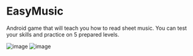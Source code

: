 # EasyMusic

Android game that will teach you how to read sheet music. You can test your skills and practice on 5 prepared levels.

![image](https://user-images.githubusercontent.com/108872549/179269440-4fb61053-0168-4ef4-bf19-384d655b51f9.png)
![image](https://user-images.githubusercontent.com/108872549/179269534-bf86136d-c9bd-4742-96d4-fc68209f2f87.png)

